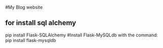 #My Blog website
## for install sql alchemy
pip install Flask-SQLAlchemy
#Install Flask-MySQLdb with the command:
pip install flask-mysqldb
